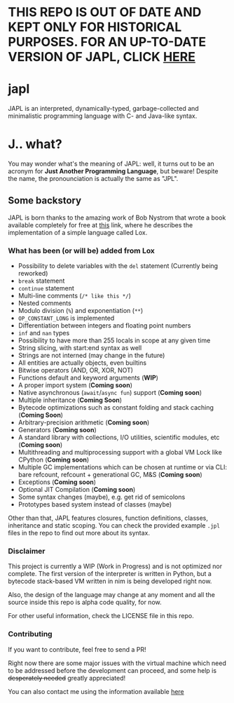 # THIS REPO IS OUT OF DATE AND KEPT ONLY FOR HISTORICAL PURPOSES. FOR AN UP-TO-DATE VERSION OF JAPL, CLICK  [HERE](https://github.com/japl-lang/japl)
# japl
JAPL is an interpreted, dynamically-typed, garbage-collected and minimalistic programming language with C- and Java-like syntax.

# J.. what?

You may wonder what's the meaning of JAPL: well, it turns out to be an acronym
for __Just Another Programming Language__, but beware! Despite the name, the pronounciation is actually the same as "JPL".

## Some backstory

JAPL is born thanks to the amazing work of Bob Nystrom that wrote a book available completely for free
at [this](https://craftinginterpreters.com) link, where he describes the implementation of a simple language called Lox.


### What has been (or will be) added from Lox

- Possibility to delete variables with the `del` statement (Currently being reworked)
- `break` statement
- `continue` statement
- Multi-line comments (`/* like this */`)
- Nested comments
- Modulo division (`%`) and exponentiation (`**`)
- `OP_CONSTANT_LONG` is implemented
- Differentiation between integers and floating point numbers
- `inf` and `nan` types
- Possibility to have more than 255 locals in scope at any given time
- String slicing, with start:end syntax as well
- Strings are not interned (may change in the future)
- All entities are actually objects, even builtins
- Bitwise operators (AND, OR, XOR, NOT)
- Functions default and keyword arguments (__WIP__)
- A proper import system (__Coming soon__)
- Native asynchronous (`await`/`async fun`) support (__Coming soon__)
- Multiple inheritance (__Coming Soon__)
- Bytecode optimizations such as constant folding and stack caching (__Coming Soon__)
- Arbitrary-precision arithmetic (__Coming soon__)
- Generators (__Coming soon__)
- A standard library with collections, I/O utilities, scientific modules, etc (__Coming soon__)
- Multithreading and multiprocessing support with a global VM Lock like CPython (__Coming soon__)
- Multiple GC implementations which can be chosen at runtime or via CLI: bare refcount, refcount + generational GC, M&S (__Coming soon__)
- Exceptions (__Coming soon__)
- Optional JIT Compilation (__Coming soon__)
- Some syntax changes (maybe), e.g. get rid of semicolons
- Prototypes based system instead of classes (maybe)

Other than that, JAPL features closures, function definitions, classes, inheritance and static scoping. You can check
the provided example `.jpl` files in the repo to find out more about its syntax.

### Disclaimer

This project is currently a WIP (Work in Progress) and is not optimized nor complete.
The first version of the interpreter is written in Python, but a bytecode stack-based VM written in nim is being developed right now.

Also, the design of the language may change at any moment and all the source inside this repo
is alpha code quality, for now. 

For other useful information, check the LICENSE file in this repo.

### Contributing

If you want to contribute, feel free to send a PR!

Right now there are some major issues with the virtual machine which need to be addressed
before the development can proceed, and some help is ~~desperately needed~~ greatly appreciated!

You can also contact me using the information available [here](https://github.com/nocturn9x)
